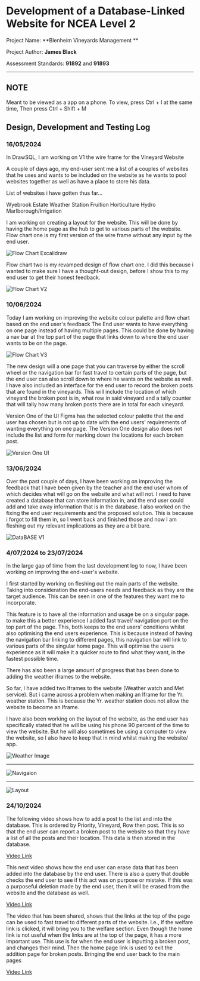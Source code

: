 # Development of a Database-Linked Website for NCEA Level 2

Project Name: **Blenheim Vineyards Management  **

Project Author: **James Black**

Assessment Standards: **91892** and **91893**


-------------------------------------------------

## NOTE ##
Meant to be viewed as a app on a phone.
To view, press Ctrl + I at the same time, Then press Ctrl + Shift + M


## Design, Development and Testing Log

### 16/05/2024

In DrawSQL, I am working on V1 the wire frame for the Vineyard Website   

A couple of days ago, my end-user sent me a list of a couples of websites that he uses and wants to be included on the website as he wants to pool websites together as well as have a place to store his data. 

List of websites i have gotten thus far... 

Wyebrook Estate Weather Station 
Fruition Horticulture 
Hydro Marlborough/Irrigation 


I am working on creating a layout for the website. This will be done by having the home page as the hub to get to various parts of the website.  
Flow chart one is my first version of the wire frame without any input by the end user. 

![Flow Chart Excalidraw](images/Flow1.png) 

Flow chart two is my revamped design of flow chart one. I did this because i wanted to make sure I have a thought-out design, before I show this to my end user to get their honest feedback. 

![Flow Chart V2](images/Flow2.png) 



### 10/06/2024

Today I am working on improving the website colour palette and flow chart based on the end user's feedback 
The End user wants to have everything on one page instead of having multiple pages. This could be done by having a nav bar at the top part of the page that links down to where the end user wants to be on the page. 

![Flow Chart V3](images/Flow3.png) 

The new design will a one page that you can traverse by either the scroll wheel or the navigation bar for fast travel to certain parts of the page, but the end user can also scroll down to where he wants on the website as well. 
I have also included an interface for the end user to record the broken posts that are found in the vineyards. 
This will include the location of which vineyard the broken post is in, what row in said vineyard and a tally counter that will tally how many broken posts there are in total for each vineyard.

Version One of the UI Figma has the selected colour palette that the end user has chosen but is not up to date with the end users' requirements of wanting everything on one page. The Version One design also does not include the list and form for marking down the locations for each broken post. 

![Version One UI](images/UiFigma1.png)

 
### 13/06/2024

Over the past couple of days, I have been working on improving the feedback that I have been given by the teacher and the end user whom of which decides what will go on the website and what will not.  I need to have created a database that can store information in, and the end user could add and take away information that is in the database. I also worked on the fixing the end user requirements and the proposed solution. This is because i forgot to fill them in, so I went back and finished those and now I am fleshing out my relevant implications as they are a bit bare. 

![DataBASE V1](images/Database1.png)

### 4/07/2024 to 23/07/2024

In the large gap of time from the last development log to now, I have been working on improving the end-user's website.  

I first started by working on fleshing out the main parts of the website. Taking into consideration the end-users needs and feedback as they are the target audience. This can be seen in one of the features they want me to incorporate.  

This feature is to have all the information and usage be on a singular page. to make this a better experience I added fast travel/ navigation port on the top part of the page. This, both keeps to the end users' conditions whilst also optimising the end users experience. This is because instead of having the navigation bar linking to different pages, this navigation bar will link to various parts of the singular home page. This will optimise the users experience as it will make it a quicker route to find what they want, in the fastest possible time.  

There has also been a large amount of progress that has been done to adding the weather iframes to the website. 

So far, I have added two Iframes to the website (Weather watch and Met service). But i came across a problem when making an Iframe for the Yr. weather station. This is because the Yr. weather station does not allow the website to become an Iframe. 

I have also been working on the layout of the website, as the end user has specifically stated that he will be using his phone 90 percent of the time to view the website. But he will also sometimes be using a computer to view the website, so I also have to keep that in mind whilst making the website/ app. 

![Weather Image](images/Weatherimg.png)
______________________________________________________________________________________________________________________
![Navigaion](image.png)
______________________________________________________________________________________________________________________
![Layout](image-1.png)
 

### 24/10/2024

The following video shows how to add a post to the list and into the database. This is ordered by Priority, Vineyard, Row then post. This is so that the end user can report a broken post to the website so that they have a list of all the posts and their location. This data is then stored in the database.

[Video Link](https://mywaimeaschool-my.sharepoint.com/:v:/g/personal/jmblack_waimea_school_nz/EU2IWkRDPeBBiLqpVhgM5GcBW4cHJCYDHAXnAQBBIRKdOg?nav=eyJyZWZlcnJhbEluZm8iOnsicmVmZXJyYWxBcHAiOiJTdHJlYW1XZWJBcHAiLCJyZWZlcnJhbFZpZXciOiJTaGFyZURpYWxvZy1MaW5rIiwicmVmZXJyYWxBcHBQbGF0Zm9ybSI6IldlYiIsInJlZmVycmFsTW9kZSI6InZpZXcifX0%3D&e=D2S1JT)

This next video shows how the end user can erase data that has been added into the database by the end user. There is also a query that double checks the end user to see if this act was on purpose or mistake. If this was a purposeful deletion made by the end user, then it will be erased from the website and the database as well.

[Video Link](https://mywaimeaschool-my.sharepoint.com/:v:/g/personal/jmblack_waimea_school_nz/ERF74-16RixNlascqseNUX4BS-KoOjcpkareDoSDQlNovg?nav=eyJyZWZlcnJhbEluZm8iOnsicmVmZXJyYWxBcHAiOiJTdHJlYW1XZWJBcHAiLCJyZWZlcnJhbFZpZXciOiJTaGFyZURpYWxvZy1MaW5rIiwicmVmZXJyYWxBcHBQbGF0Zm9ybSI6IldlYiIsInJlZmVycmFsTW9kZSI6InZpZXcifX0%3D&e=tABWri)

The video that has been shared, shows that the links at the top of the page can be used to fast travel to different parts of the website. I.e., If the welfare link is clicked, it will bring you to the welfare section. Even though the home link is not useful when the links are at the top of the page, it has a more important use. This use is for when the end user is inputting a broken post, and changes their mind. Then the home page link is used to exit the addition page for broken posts. Bringing the end user back to the main pages

[Video Link](https://mywaimeaschool-my.sharepoint.com/:v:/g/personal/jmblack_waimea_school_nz/EVZ4eMdFVkxDn0y1JXMnEBwBlcdp4K8UcjZU2fXMG9tUrw?nav=eyJyZWZlcnJhbEluZm8iOnsicmVmZXJyYWxBcHAiOiJTdHJlYW1XZWJBcHAiLCJyZWZlcnJhbFZpZXciOiJTaGFyZURpYWxvZy1MaW5rIiwicmVmZXJyYWxBcHBQbGF0Zm9ybSI6IldlYiIsInJlZmVycmFsTW9kZSI6InZpZXcifX0%3D&e=INiu4k)


